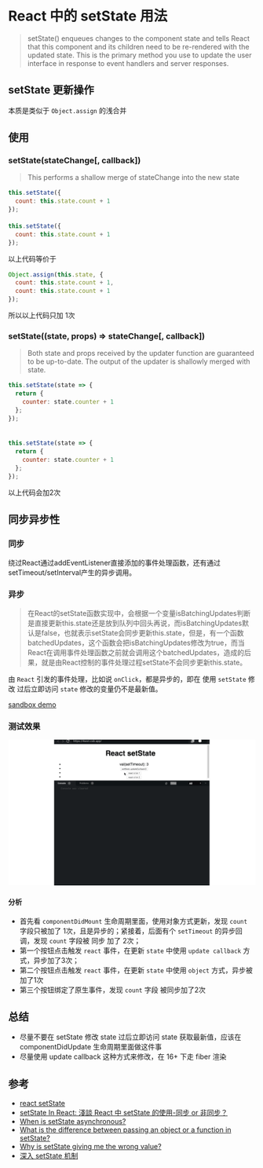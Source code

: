 # React 中的 setState 用法

> setState() enqueues changes to the component state and tells React that this component and its children need to be re-rendered with the updated state. This is the primary method you use to update the user interface in response to event handlers and server responses.

## setState 更新操作

本质是类似于 `Object.assign` 的浅合并

## 使用

### setState(stateChange[, callback])

> This performs a shallow merge of stateChange into the new state

```js
this.setState({
  count: this.state.count + 1
});

this.setState({
  count: this.state.count + 1
});
```

以上代码等价于

```js
Object.assign(this.state, {
  count: this.state.count + 1,
  count: this.state.count + 1
});
```

所以以上代码只加 1次


### setState((state, props) => stateChange[, callback])

> Both state and props received by the updater function are guaranteed to be up-to-date. The output of the updater is shallowly merged with state.

```js
this.setState(state => {
  return {
    counter: state.counter + 1
  };
});


this.setState(state => {
  return {
    counter: state.counter + 1
  };
});
```

以上代码会加2次

## 同步异步性

### 同步

绕过React通过addEventListener直接添加的事件处理函数，还有通过setTimeout/setInterval产生的异步调用。

### 异步

> 在React的setState函数实现中，会根据一个变量isBatchingUpdates判断是直接更新this.state还是放到队列中回头再说，而isBatchingUpdates默认是false，也就表示setState会同步更新this.state，但是，有一个函数batchedUpdates，这个函数会把isBatchingUpdates修改为true，而当React在调用事件处理函数之前就会调用这个batchedUpdates，造成的后果，就是由React控制的事件处理过程setState不会同步更新this.state。

由 `React` 引发的事件处理，比如说 `onClick`，都是异步的，即在 使用 `setState` 修改 过后立即访问 `state` 修改的变量仍不是最新值。

[sandbox demo](https://codesandbox.io/s/react-setstate-4wxri)

### 测试效果

![react-setState](../imgs/react-setState.gif)

#### 分析

- 首先看 `componentDidMount` 生命周期里面，使用对象方式更新，发现 `count` 字段只被加了 1次，且是异步的；紧接着，后面有个 `setTimeout` 的异步回调，发现 `count` 字段被 同步 加了 2次；
- 第一个按钮点击触发 `react` 事件，在更新 `state` 中使用 `update callback` 方式，异步加了3次；
- 第二个按钮点击触发 `react` 事件，在更新 `state` 中使用 `object` 方式，异步被加了1次
- 第三个按钮绑定了原生事件，发现 `count` 字段 被同步加了2次

## 总结

- 尽量不要在 setState 修改 state 过后立即访问 state 获取最新值，应该在 componentDidUpdate 生命周期里面做这件事
- 尽量使用 update callback 这种方式来修改，在 16+ 下走 fiber 渲染

## 参考

- [react setState](https://reactjs.org/docs/react-component.html#setstate)
- [setState In React: 淺談 React 中 setState 的使用-同步 or 非同步？](https://medium.com/@brianwu291/learn-basic-react-setstate-function-2aec5018a38a)
- [When is setState asynchronous?](https://reactjs.org/docs/faq-state.html#when-is-setstate-asynchronous)
- [What is the difference between passing an object or a function in setState?](https://reactjs.org/docs/faq-state.html#what-is-the-difference-between-passing-an-object-or-a-function-in-setstate)
- [Why is setState giving me the wrong value?](https://reactjs.org/docs/faq-state.html#why-is-setstate-giving-me-the-wrong-value)
- [深入 setState 机制](https://github.com/sisterAn/blog/issues/26)
